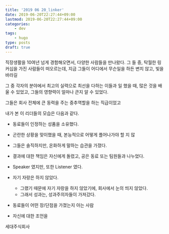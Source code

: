 ```yaml
---
title: '2019 06 20_linker'
date: 2019-06-20T22:27:44+09:00
lastmod: 2019-06-20T22:27:44+09:00
categories: 
    - dev
tags: 
    - hugo
type: posts
draft: true
---
```


직장생활을 10여년 넘게 경함해오면서, 다양한 사람들을 만나왔다. 
그 들 중, 탁월한 링커십을 가진 사람들이 떠오르는데, 
지금 그들이 어디에서 무슨일을 하든 변치 않고, 빛을 바라길 

그 중 각자의 분야에서 최고의 실력으로 최선을 다하는 이들과 일 했을 때, 
많은 것을 배울 수 있었고, 그들의 영향력이 얼마나 큰지 알 수 있었다.

그들은 회사 전체에 큰 동력을 주는 중추역할을 하는 직급이었고

내가 본 이 리더들의 모습은 다음과 같다.


* 동료들이 인정하는 성품을 소유했다.
* 곤란한 상황을 맞이했을 때, 본능적으로 어떻게 플어나가야 할 지 많
* 그들은 솔직하지만, 온화하게 말하는 습관을 가졌다.
* 결과에 대한 책임은 자신에게 돌렸고, 공은 동료 또는 팀원들과 나누었다.
* Speaker 였지만, 또한 Listener 였다.
* 자기 자랑은 하지 않았다.
    - 그랬기 때문에 자기 자랑을 하지 않았기에, 회사에서 눈의 띄지 않았다.
    - 그래서 성과는, 성과주의자들이 가져갔다.   



 * 동료들이 어떤 장/단점을 가졌는지 아는 사람
 * 자신에 대한 조언을 
 
 세대주식회사
 